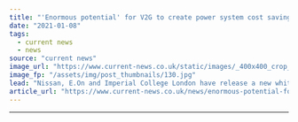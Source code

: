 ```yaml
---
title: "'Enormous potential' for V2G to create power system cost savings of up to £885m per year"
date: "2021-01-08"
tags: 
  - current news
  - news
source: "current news"
image_url: "https://www.current-news.co.uk/static/images/_400x400_crop_center-center/V2G-2-image-E.On.jpg"
image_fp: "/assets/img/post_thumbnails/130.jpg"
lead: "​Nissan, E.On and Imperial College London have release a new white paper detailing the benefits of vehicle-to-grid (V2G) technology."
article_url: "https://www.current-news.co.uk/news/enormous-potential-for-v2g-to-create-power-system-cost-savings-of-up-to-885m-per-year?utm_source=rss-feeds&utm_medium=rss&utm_campaign=rss"
---
```


---
